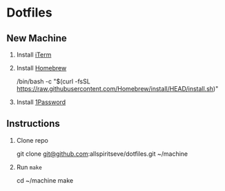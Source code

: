 # Dotfiles

## New Machine

1. Install [iTerm](https://iterm2.com)

1. Install [Homebrew](https://brew.sh/)

    /bin/bash -c "$(curl -fsSL https://raw.githubusercontent.com/Homebrew/install/HEAD/install.sh)"

1. Install [1Password](https://downloads.1password.com/mac/1Password.zip)

## Instructions

1. Clone repo

    git clone git@github.com:allspiritseve/dotfiles.git ~/machine

1. Run `make`

    cd ~/machine
    make
